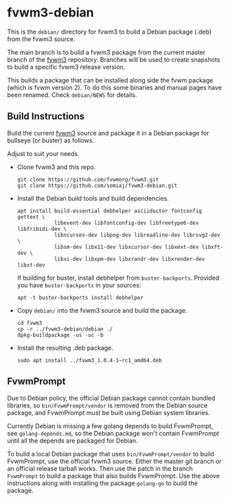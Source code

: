 # fvwm3-debian

This is the `debian/` directory for fvwm3 to build a
Debian package (.deb) from the fvwm3 source.

The main branch is to build a fvwm3 package from the current master
branch of the [fvwm3](https://github.com/fvwmorg/fvwm3) repository.
Branches will be used to create snapshots to build a specific fvwm3
release version.

This builds a package that can be installed along side the fvwm package
(which is fvwm version 2). To do this some binaries and manual pages
have been renamed. Check `debian/NEWS` for details.

## Build Instructions

Build the current [fvwm3](https://github.com/fvwmorg/fvwm3) source
and package it in a Debian package for bullseye (or buster) as follows.

Adjust to suit your needs.

+ Clone fvwm3 and this repo.

  ```
  git clone https://github.com/fvwmorg/fvwm3.git
  git clone https://github.com/somiaj/fvwm3-debian.git
  ```

+ Install the Debian build tools and build dependencies.

  ```
  apt install build-essential debhelper asciidoctor fontconfig gettext \
              libevent-dev libfontconfig-dev libfreetype6-dev libfribidi-dev \
              libncurses-dev libpng-dev libreadline-dev librsvg2-dev \
              libsm-dev libx11-dev libxcursor-dev libxext-dev libxft-dev \
              libxi-dev libxpm-dev libxrandr-dev libxrender-dev libxt-dev
  ```

  If building for buster, install debhelper from `buster-backports`.
  Provided you have `buster-backports` in your sources:

  ```
  apt -t buster-backports install debhelper
  ```
+ Copy `debian/` into the fvwm3 source and build the package.

  ```
  cd fvwm3
  cp -r ../fvwm3-debian/debian ./
  dpkg-buildpackage -us -uc -b
  ```

+ Install the resulting .deb package.

  ```
  sudo apt install ../fvwm3_1.0.4-1~rc1_amd64.deb
  ```

## FvwmPrompt

Due to Debian policy, the official Debian package cannot contain bundled
libraries, so `bin/FvwmPrompt/vendor` is removed from the Debian source
package, and FvwmPrompt must be built using Debian system libraries.

Currently Debian is missing a few golang depends to build FvwmPrompt,
see `golang-depends.md`, so the Debian package won't contain FvwmPrompt
until all the depends are packaged for Debian.

To build a local Debian package that uses `bin/FvwmPrompt/vendor`
to build FvwmPrompt, use the official fvwm3 source. Either the
master git branch or an official release tarball works. Then
use the patch in the branch `FvwmPrompt` to build a package that
also builds FvwmPrompt. Use the above instructions along with
installing the package `golang-go` to build the package.

